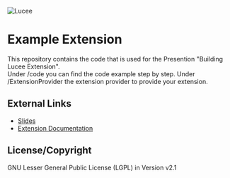 ![Lucee](https://bitbucket.org/repo/rX87Rq/images/3392835614-logo-1-color-black-small.png)
 
Example Extension
===========

This repository contains the code that is used for the Presention "Building Lucee Extension".  
Under /code you can find the code example step by step.  Under /ExtensionProvider the extension provider to provide your extension.


External Links
--------------

* [Slides](https://docs.google.com/a/lucee.org/presentation/d/1kGsBh-K_J4qXLqoK2UqOjI2xcgjd83sCzGoRkVPMUmM/edit?usp=sharing)
* [Extension Documentation](http://docs.lucee.org/guides/lucee-5/extensions.html)

License/Copyright
-----------------
GNU Lesser General Public License (LGPL) in Version v2.1 
